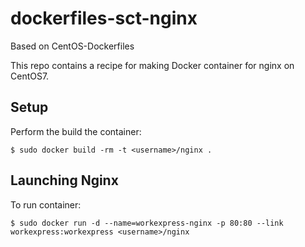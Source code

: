 dockerfiles-sct-nginx
=====================

Based on CentOS-Dockerfiles

This repo contains a recipe for making Docker container for nginx on CentOS7.

Setup
-----

Perform the build the container:

    $ sudo docker build -rm -t <username>/nginx .

Launching Nginx
---------------

To run container:

    $ sudo docker run -d --name=workexpress-nginx -p 80:80 --link workexpress:workexpress <username>/nginx

